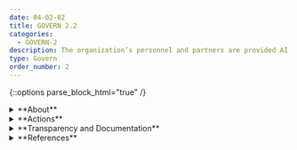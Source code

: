 ```yaml
---
date: 04-02-02
title: GOVERN 2.2
categories:
  - GOVERN-2
description: The organization’s personnel and partners are provided AI risk management training to enable them to perform their duties and responsibilities consistent with related policies, procedures, and agreements.
type: Govern
order_number: 2
---
```

{::options parse_block_html="true" /}


<details>
<summary markdown="span">**About**</summary>
<br>
Through regular training, AI actors should maintain awareness of:
* AI risk management goals and their role in achieving them. 
* Organizational policies, applicable laws and regulations, and industry best practices and norms. 

</details>

<details>
<summary markdown="span">**Actions**</summary>
* Establish policies for personnel addressing ongoing education about:
    * Applicable laws and regulations for AI systems.
    * Negative impacts that may arise from AI systems.
    * Organizational AI policies.
    * Trustworthy AI characteristics.
* Ensure organizational AI policies include mechanisms for internal AI personnel to acknowledge and commit to their roles and responsibilities.
* Ensure organizational policies address change management and include mechanisms to communicate and acknowledge substantial AI system changes.
* Define paths along internal and external chains of accountability to escalate risk concerns.

</details>

<details>
<summary markdown="span">**Transparency and Documentation**</summary>
<br>
**Organizations can document the following:**
- Are the relevant staff dealing with AI systems properly trained to interpret AI model output and decisions as well as to detect and manage bias in data? 
- How does the entity determine the necessary skills and experience needed to design, develop, deploy, assess, and monitor the AI system?
- How does the entity assess whether personnel have the necessary skills, training, resources, and domain knowledge to fulfill their assigned responsibilities?
- What efforts has the entity undertaken to recruit, develop, and retain a workforce with backgrounds, experience, and perspectives that reflect the community impacted by the AI system?

**AI Transparency Resources:**
- [WEF Model AI Governance Framework Assessment 2020](https://www.pdpc.gov.sg/-/media/Files/PDPC/PDF-Files/Resource-for-Organisation/AI/SGModelAIGovFramework2.pdf)
- [WEF Companion to the Model AI Governance Framework- 2020](https://www.pdpc.gov.sg/-/media/Files/PDPC/PDF-Files/Resource-for-Organisation/AI/SGIsago.pdf)
- [GAO-21-519SP: AI Accountability Framework for Federal Agencies & Other Entities](https://www.gao.gov/products/gao-21-519sp)

</details>

<details>
<summary markdown="span">**References**</summary>
<br>
Off. Comptroller Currency, Comptroller’s Handbook: Model Risk Management (Aug. 2021). [URL](https://www.occ.gov/publications-and-resources/publications/comptrollers-handbook/files/model-risk-management/index-model-risk-management.html)


</details>
